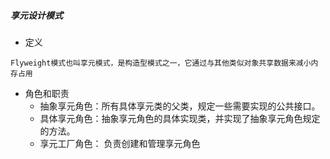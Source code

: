 ##### 享元设计模式

* 定义
```comment 
Flyweight模式也叫享元模式，是构造型模式之一，它通过与其他类似对象共享数据来减小内存占用
```

* 角色和职责
    - 抽象享元角色：所有具体享元类的父类，规定一些需要实现的公共接口。 
    - 具体享元角色：抽象享元角色的具体实现类，并实现了抽象享元角色规定的方法。 
    - 享元工厂角色： 负责创建和管理享元角色
    

